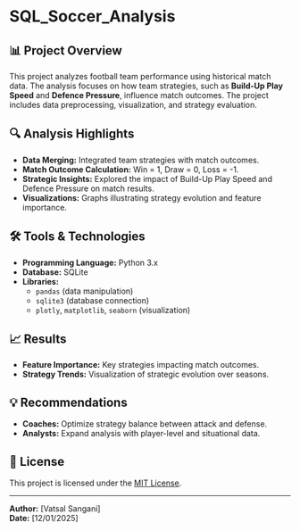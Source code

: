 # SQL_Soccer_Analysis

## 📊 Project Overview
This project analyzes football team performance using historical match data. The analysis focuses on how team strategies, such as **Build-Up Play Speed** and **Defence Pressure**, influence match outcomes. The project includes data preprocessing, visualization, and strategy evaluation.

## 🔍 Analysis Highlights
- **Data Merging:** Integrated team strategies with match outcomes.
- **Match Outcome Calculation:** Win = 1, Draw = 0, Loss = -1.
- **Strategic Insights:** Explored the impact of Build-Up Play Speed and Defence Pressure on match results.
- **Visualizations:** Graphs illustrating strategy evolution and feature importance.

## 🛠️ Tools & Technologies
- **Programming Language:** Python 3.x
- **Database:** SQLite
- **Libraries:**
  - `pandas` (data manipulation)
  - `sqlite3` (database connection)
  - `plotly`, `matplotlib`, `seaborn` (visualization)

## 📈 Results
- **Feature Importance:** Key strategies impacting match outcomes.
- **Strategy Trends:** Visualization of strategic evolution over seasons.

## 💡 Recommendations
- **Coaches:** Optimize strategy balance between attack and defense.
- **Analysts:** Expand analysis with player-level and situational data.

## 📄 License
This project is licensed under the [MIT License](LICENSE).

---

**Author:** [Vatsal Sangani]  
**Date:** [12/01/2025]
